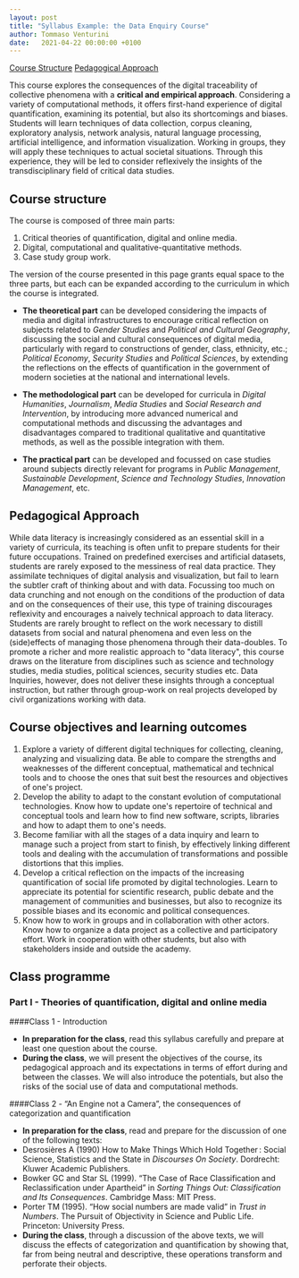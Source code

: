 ```yaml
---
layout: post
title: "Syllabus Example: the Data Enquiry Course"
author: Tommaso Venturini
date:   2021-04-22 00:00:00 +0100
---
```

[Course Structure](#course-structure)
[Pedagogical Approach](#pedagogical-approach)


This course explores the consequences of the digital traceability of collective phenomena with a **critical and empirical approach**. Considering a variety of computational methods, it offers first-hand experience of digital quantification, examining its potential, but also its shortcomings and biases. Students will learn techniques of data collection, corpus cleaning, exploratory analysis, network analysis, natural language processing, artificial intelligence, and information visualization. Working in groups, they will apply these techniques to actual societal situations. Through this experience, they will be led to consider reflexively the insights of the transdisciplinary field of critical data studies.
 
 ## Course structure ##
The course is composed of three main parts:
1. Critical theories of quantification, digital and online media.
2. Digital, computational and qualitative-quantitative methods.
3. Case study group work.
 
The version of the course presented in this page grants equal space to the three parts, but each can be expanded according to the curriculum in which the course is integrated.
 
* **The theoretical part** can be developed considering the impacts of media and digital infrastructures to encourage critical reflection on subjects related to *Gender Studies* and *Political and Cultural Geography*, discussing the social and cultural consequences of digital media, particularly with regard to constructions of gender, class, ethnicity, etc.;  *Political Economy*, *Security Studies* and *Political Sciences*, by extending the reflections on the effects of quantification in the government of modern societies at the national and international levels.
 
* **The methodological part** can be developed for curricula in *Digital Humanities*, *Journalism*, *Media Studies* and *Social Research and Intervention*, by introducing more advanced numerical and computational methods and discussing the advantages and disadvantages compared to traditional qualitative and quantitative methods, as well as the possible integration with them.
 
* **The practical part** can be developed and focussed on case studies around subjects directly relevant for programs in *Public Management*, *Sustainable Development*, *Science and Technology Studies*, *Innovation Management*, etc.
 
## Pedagogical Approach ##
While data literacy is increasingly considered as an essential skill in a variety of curricula, its teaching is often unfit to prepare students for their future occupations. Trained on predefined exercises and artificial datasets, students are rarely exposed to the messiness of real data practice. They assimilate techniques of digital analysis and visualization, but fail to learn the subtler craft of thinking about and with data. Focussing too much on data crunching and not enough on the conditions of the production of data and on the consequences of their use, this type of training discourages reflexivity and encourages a naively technical approach to data literacy. Students are rarely brought to reflect on the work necessary to distill datasets from social and natural phenomena and even less on the (side)effects of managing those phenomena through their data-doubles.
To promote a richer and more realistic approach to "data literacy", this course draws on the literature from disciplines such as science and technology studies, media studies, political sciences, security studies etc. Data Inquiries, however, does not deliver these insights through a conceptual instruction, but rather through group-work on real projects developed by civil organizations working with data. 

## Course objectives and learning outcomes
1. Explore a variety of different digital techniques for collecting, cleaning, analyzing and visualizing data. Be able to compare the strengths and weaknesses of the different conceptual, mathematical and technical tools and to choose the ones that suit best the resources and objectives of one's project.
2. Develop the ability to adapt to the constant evolution of computational technologies. Know how to update one's repertoire of technical and conceptual tools and learn how to find new software, scripts, libraries and how to adapt them to one's needs.
3. Become familiar with all the stages of a data inquiry and learn to manage such a project from start to finish, by effectively linking different tools and dealing with the accumulation of transformations and possible distortions that this implies.
4. Develop a critical reflection on the impacts of the increasing quantification of social life promoted by digital technologies. Learn to appreciate its potential for scientific research, public debate and the management of communities and businesses, but also to recognize its possible biases and its economic and political consequences.
5. Know how to work in groups and in collaboration with other actors. Know how to organize a data project as a collective and participatory effort. Work in cooperation with other students, but also with stakeholders inside and outside the academy.

## Class programme

### Part I - Theories of quantification, digital and online media

####Class 1 - Introduction
* **In preparation for the class**, read this syllabus carefully and prepare at least one question about the course.
* **During the class**, we will present the objectives of the course, its pedagogical approach and its expectations in terms of effort during and between the classes. We will also introduce the potentials, but also the risks of the social use of data and computational methods.

####Class 2 - “An Engine not a Camera”, the consequences of categorization and quantification
* **In preparation for the class**, read and prepare for the discussion of one of the following texts:
* Desrosières A (1990) How to Make Things Which Hold Together : Social Science, Statistics and the State in *Discourses On Society*. Dordrecht: Kluwer Academic Publishers.
* Bowker GC and Star SL (1999). “The Case of Race Classification and Reclassification under Apartheid” in *Sorting Things Out: Classification and Its Consequences*. Cambridge Mass: MIT Press.
* Porter TM (1995). “How social numbers are made valid” in *Trust in Numbers*. The Pursuit of Objectivity in Science and Public Life. Princeton: University Press.
* **During the class**, through a discussion of the above texts, we will discuss the effects of categorization and quantification by showing that, far from being neutral and descriptive, these operations transform and perforate their objects.
